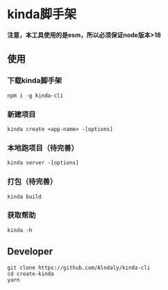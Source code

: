 # kinda脚手架

**注意，本工具使用的是esm，所以必须保证node版本>18**

## 使用

### 下载kinda脚手架

```shell
npm i -g kinda-cli
```

### 新建项目

```shell
kinda create <app-name> -[options]
```

### 本地跑项目（待完善）

```shell
kinda server -[options]
```

### 打包（待完善）

```shell
kinda build
```

### 获取帮助

```shell
kinda -h
```

## Developer

```shell
git clone https://github.com/Alndaly/kinda-cli
cd create-kinda
yarn
```
